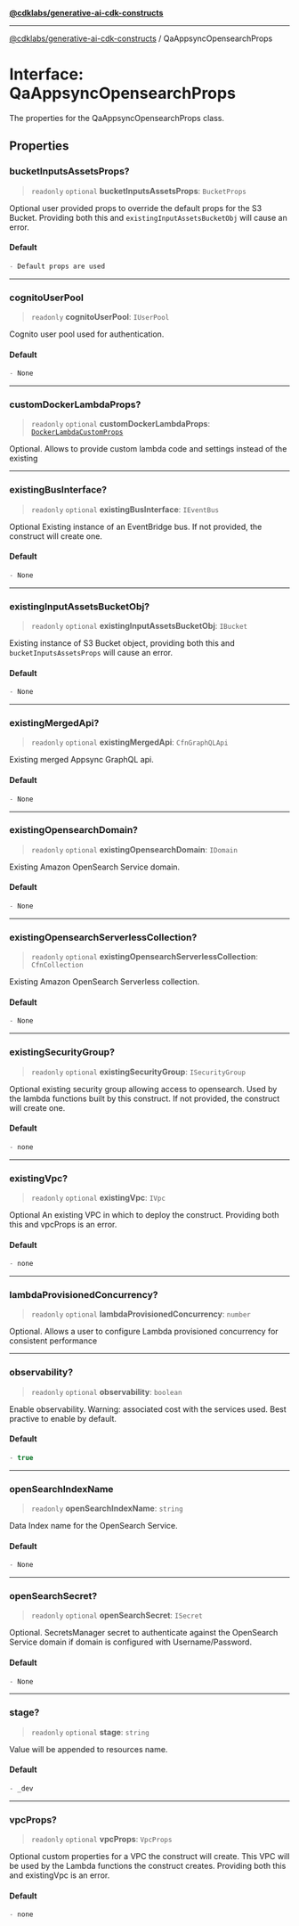 [**@cdklabs/generative-ai-cdk-constructs**](../README.md)

***

[@cdklabs/generative-ai-cdk-constructs](../README.md) / QaAppsyncOpensearchProps

# Interface: QaAppsyncOpensearchProps

The properties for the QaAppsyncOpensearchProps class.

## Properties

### bucketInputsAssetsProps?

> `readonly` `optional` **bucketInputsAssetsProps**: `BucketProps`

Optional user provided props to override the default props for the S3 Bucket.
Providing both this and `existingInputAssetsBucketObj` will cause an error.

#### Default

```ts
- Default props are used
```

***

### cognitoUserPool

> `readonly` **cognitoUserPool**: `IUserPool`

Cognito user pool used for authentication.

#### Default

```ts
- None
```

***

### customDockerLambdaProps?

> `readonly` `optional` **customDockerLambdaProps**: [`DockerLambdaCustomProps`](DockerLambdaCustomProps.md)

Optional. Allows to provide custom lambda code
and settings instead of the existing

***

### existingBusInterface?

> `readonly` `optional` **existingBusInterface**: `IEventBus`

Optional Existing instance of an EventBridge bus. If not provided, the construct will create one.

#### Default

```ts
- None
```

***

### existingInputAssetsBucketObj?

> `readonly` `optional` **existingInputAssetsBucketObj**: `IBucket`

Existing instance of S3 Bucket object, providing both this and `bucketInputsAssetsProps` will cause an error.

#### Default

```ts
- None
```

***

### existingMergedApi?

> `readonly` `optional` **existingMergedApi**: `CfnGraphQLApi`

Existing merged Appsync GraphQL api.

#### Default

```ts
- None
```

***

### existingOpensearchDomain?

> `readonly` `optional` **existingOpensearchDomain**: `IDomain`

Existing Amazon OpenSearch Service domain.

#### Default

```ts
- None
```

***

### existingOpensearchServerlessCollection?

> `readonly` `optional` **existingOpensearchServerlessCollection**: `CfnCollection`

Existing Amazon OpenSearch Serverless collection.

#### Default

```ts
- None
```

***

### existingSecurityGroup?

> `readonly` `optional` **existingSecurityGroup**: `ISecurityGroup`

Optional existing security group allowing access to opensearch. Used by the lambda functions
built by this construct. If not provided, the construct will create one.

#### Default

```ts
- none
```

***

### existingVpc?

> `readonly` `optional` **existingVpc**: `IVpc`

Optional An existing VPC in which to deploy the construct. Providing both this and
vpcProps is an error.

#### Default

```ts
- none
```

***

### lambdaProvisionedConcurrency?

> `readonly` `optional` **lambdaProvisionedConcurrency**: `number`

Optional. Allows a user to configure
Lambda provisioned concurrency for consistent performance

***

### observability?

> `readonly` `optional` **observability**: `boolean`

Enable observability. Warning: associated cost with the services
used. Best practive to enable by default.

#### Default

```ts
- true
```

***

### openSearchIndexName

> `readonly` **openSearchIndexName**: `string`

Data Index name for the OpenSearch Service.

#### Default

```ts
- None
```

***

### openSearchSecret?

> `readonly` `optional` **openSearchSecret**: `ISecret`

Optional. SecretsManager secret to authenticate against the OpenSearch Service domain if
domain is configured with Username/Password.

#### Default

```ts
- None
```

***

### stage?

> `readonly` `optional` **stage**: `string`

Value will be appended to resources name.

#### Default

```ts
- _dev
```

***

### vpcProps?

> `readonly` `optional` **vpcProps**: `VpcProps`

Optional custom properties for a VPC the construct will create. This VPC will
be used by the Lambda functions the construct creates. Providing
both this and existingVpc is an error.

#### Default

```ts
- none
```
